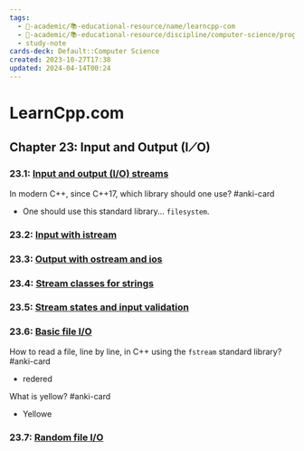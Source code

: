 ```yaml
---
tags:
  - 🔴-academic/📚-educational-resource/name/learncpp-com
  - 🔴-academic/📚-educational-resource/discipline/computer-science/programming-language/cpp
  - study-note
cards-deck: Default::Computer Science
created: 2023-10-27T17:38
updated: 2024-04-14T00:24
---
```


# LearnCpp.com

## Chapter 23꞉ Input and Output (I⟋O)

### 23.1: [Input and output (I/O) streams](https://www.learncpp.com/cpp-tutorial/input-and-output-io-streams/)

In modern C++, since C++17, which library should one use? #anki-card
- One should use this standard library... `filesystem`.

### 23.2: [Input with istream](https://www.learncpp.com/cpp-tutorial/input-with-istream/)

### 23.3: [Output with ostream and ios](https://www.learncpp.com/cpp-tutorial/output-with-ostream-and-ios/)

### 23.4: [Stream classes for strings](https://www.learncpp.com/cpp-tutorial/stream-classes-for-strings/)

### 23.5: [Stream states and input validation](https://www.learncpp.com/cpp-tutorial/stream-states-and-input-validation/)

### 23.6: [Basic file I/O](https://www.learncpp.com/cpp-tutorial/basic-file-io/)

How to read a file, line by line, in C++ using the `fstream` standard library? #anki-card
- redered

What is yellow? #anki-card
- Yellowe

### 23.7: [Random file I/O](https://www.learncpp.com/cpp-tutorial/random-file-io/)



